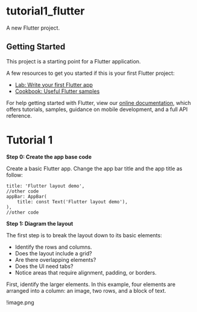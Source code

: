 # tutorial1_flutter

A new Flutter project.

## Getting Started

This project is a starting point for a Flutter application.

A few resources to get you started if this is your first Flutter project:

- [Lab: Write your first Flutter app](https://flutter.dev/docs/get-started/codelab)
- [Cookbook: Useful Flutter samples](https://flutter.dev/docs/cookbook)

For help getting started with Flutter, view our
[online documentation](https://flutter.dev/docs), which offers tutorials,
samples, guidance on mobile development, and a full API reference.

# Tutorial 1
**Step 0: Create the app base code**

Create a basic Flutter app. Change the app bar title and the app title as follow:

```
title: 'Flutter layout demo',
//other code
appBar: AppBar(
    title: const Text('Flutter layout demo'),
),
//other code
```

**Step 1: Diagram the layout**

The first step is to break the layout down to its basic elements:

* Identify the rows and columns.
* Does the layout include a grid?
* Are there overlapping elements?
* Does the UI need tabs?
* Notice areas that require alignment, padding, or borders.

First, identify the larger elements. In this example, four elements are arranged into a column: an image, two rows, and a block of text.

!image.png